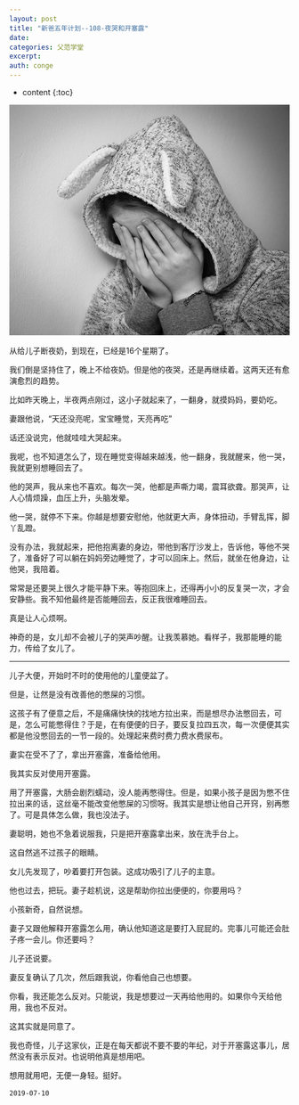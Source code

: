 ```yaml
---
layout: post
title: "新爸五年计划--108-夜哭和开塞露"
date:
categories: 父范学堂
excerpt:
auth: conge
---
```

* content
{:toc}

![ ](/assets/images/父范学堂/118382-54fcf6d5f9d120a1.png)

从给儿子断夜奶，到现在，已经是16个星期了。

我们倒是坚持住了，晚上不给夜奶。但是他的夜哭，还是再继续着。这两天还有愈演愈烈的趋势。

比如昨天晚上，半夜两点刚过，这小子就起来了，一翻身，就摸妈妈，要奶吃。

妻跟他说，“天还没亮呢，宝宝睡觉，天亮再吃”

话还没说完，他就哇哇大哭起来。

我呢，也不知道怎么了，现在睡觉变得越来越浅，他一翻身，我就醒来，他一哭，我就更别想睡回去了。

他的哭声，我从来也不喜欢。每次一哭，他都是声嘶力竭，震耳欲聋。那哭声，让人心情烦躁，血压上升，头脑发晕。

他一哭，就停不下来。你越是想要安慰他，他就更大声，身体扭动，手臂乱挥，脚丫乱蹬。

没有办法，我就起来，把他抱离妻的身边，带他到客厅沙发上，告诉他，等他不哭了，准备好了可以躺在妈妈旁边睡觉了，才可以回床上。然后，就坐在他身边，让他哭，我陪着。

常常是还要哭上很久才能平静下来。等抱回床上，还得再小小的反复哭一次，才会安静些。我不知他最终是否能睡回去，反正我很难睡回去。

真是让人心烦啊。

神奇的是，女儿却不会被儿子的哭声吵醒。让我羡慕她。看样子，我那能睡的能力，传给了女儿了。

----------------

儿子大便，开始时不时的使用他的儿童便盆了。

但是，让然是没有改善他的憋屎的习惯。

这孩子有了便意之后，不是痛痛快快的找地方拉出来，而是想尽办法憋回去，可是，怎么可能憋得住？于是，在有便便的日子，要反复拉四五次，每一次便便其实都是他没憋回去的一节一段的。处理起来费时费力费水费尿布。

妻实在受不了了，拿出开塞露，准备给他用。

我其实反对使用开塞露。

用了开塞露，大肠会剧烈蠕动，没人能再憋得住。但是，如果小孩子是因为憋不住拉出来的话，这丝毫不能改变他憋屎的习惯呀。我其实是想让他自己开窍，别再憋了。可是具体怎么做，我也没法子。

妻聪明，她也不急着说服我，只是把开塞露拿出来，放在洗手台上。

这自然逃不过孩子的眼睛。

女儿先发现了，吵着要打开包装。这成功吸引了儿子的主意。

他也过去，把玩。妻子趁机说，这是帮助你拉出便便的，你要用吗？

小孩新奇，自然说想。

妻子又跟他解释开塞露怎么用，确认他知道这是要打入屁屁的。完事儿可能还会肚子疼一会儿。你还要吗？

儿子还说要。

妻反复确认了几次，然后跟我说，你看他自己也想要。

你看，我还能怎么反对。只能说，我是想要过一天再给他用的。如果你今天给他用，我也不反对。

这其实就是同意了。

我也奇怪，儿子这家伙，正是在每天都说不要不要的年纪，对于开塞露这事儿，居然没有表示反对。也说明他真是想用吧。

想用就用吧，无便一身轻。挺好。


```
2019-07-10
```

